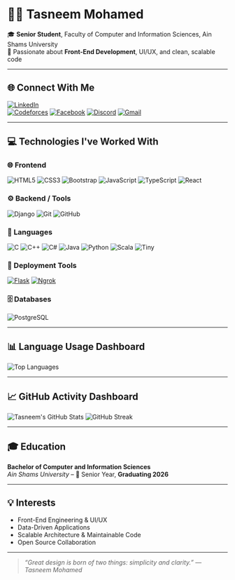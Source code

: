 
# 👩‍💻 Tasneem Mohamed

🎓 **Senior Student**, Faculty of Computer and Information Sciences, Ain Shams University  
🎯 Passionate about **Front-End Development**, UI/UX, and clean, scalable code

---

## 🌐 Connect With Me
[![LinkedIn](https://img.shields.io/badge/LinkedIn-0077B5?style=for-the-badge&logo=linkedin&logoColor=white)](https://www.linkedin.com/in/tasneem-mohamed-714b5a2b1/)  
[![Codeforces](https://img.shields.io/badge/Codeforces-orange?style=for-the-badge&logo=codeforces)](https://codeforces.com)
[![Facebook](https://img.shields.io/badge/Facebook-1877F2?style=for-the-badge&logo=facebook&logoColor=white)](facebook.com/tasneem.mohamed.635109)
[![Discord](https://img.shields.io/badge/Discord-5865F2?style=for-the-badge&logo=discord&logoColor=white)](https://discord.com/users/tasneemmohammed0082)
[![Gmail](https://img.shields.io/badge/Gmail-EA4335?style=for-the-badge&logo=gmail&logoColor=white)](mailto:tasneem357mohamed@gmail.com)

---

## 💻 Technologies I've Worked With

### 🌐 Frontend
![HTML5](https://img.shields.io/badge/-HTML5-E34F26?style=for-the-badge&logo=html5&logoColor=white)
![CSS3](https://img.shields.io/badge/-CSS3-1572B6?style=for-the-badge&logo=css3)
![Bootstrap](https://img.shields.io/badge/-Bootstrap-563D7C?style=for-the-badge&logo=bootstrap)
![JavaScript](https://img.shields.io/badge/-JavaScript-F7DF1E?style=for-the-badge&logo=javascript&logoColor=black)
![TypeScript](https://img.shields.io/badge/-TypeScript-3178C6?style=for-the-badge&logo=typescript)
![React](https://img.shields.io/badge/-React-20232A?style=for-the-badge&logo=react)

### ⚙️ Backend / Tools
![Django](https://img.shields.io/badge/-Django-092E20?style=for-the-badge&logo=django)
![Git](https://img.shields.io/badge/-Git-F05032?style=for-the-badge&logo=git)
![GitHub](https://img.shields.io/badge/-GitHub-181717?style=for-the-badge&logo=github)

### 🧠 Languages
![C](https://img.shields.io/badge/-C-555?style=for-the-badge&logo=c)
![C++](https://img.shields.io/badge/-C++-00599C?style=for-the-badge&logo=c%2b%2b)
![C#](https://img.shields.io/badge/-CSharp-239120?style=for-the-badge&logo=c-sharp)
![Java](https://img.shields.io/badge/-Java-007396?style=for-the-badge&logo=java)
![Python](https://img.shields.io/badge/-Python-3776AB?style=for-the-badge&logo=python)
![Scala](https://img.shields.io/badge/-Scala-DC322F?style=for-the-badge&logo=scala)
![Tiny](https://img.shields.io/badge/-Tiny-black?style=for-the-badge)

### 🚀 Deployment Tools
[![Flask](https://img.shields.io/badge/Flask-000000?style=for-the-badge&logo=flask&logoColor=white)](https://flask.palletsprojects.com/)
[![Ngrok](https://img.shields.io/badge/Ngrok-1F1F1F?style=for-the-badge&logo=ngrok&logoColor=white)](https://ngrok.com/)

### 🗄️ Databases
![PostgreSQL](https://img.shields.io/badge/-PostgreSQL-336791?style=for-the-badge&logo=postgresql)

---

## 📊 Language Usage Dashboard

![Top Languages](https://github-readme-stats.vercel.app/api/top-langs/?username=Tasneem357Mohamed&layout=compact&theme=default)

---

## 📈 GitHub Activity Dashboard

![Tasneem's GitHub Stats](https://github-readme-stats.vercel.app/api?username=Tasneem357Mohamed&show_icons=true&theme=default)
![GitHub Streak](https://github-readme-streak-stats.herokuapp.com?user=Tasneem357Mohamed&theme=default)

---

## 🎓 Education
**Bachelor of Computer and Information Sciences**  
*Ain Shams University* – 📍 Senior Year, **Graduating 2026**

---

## 💡 Interests

- Front-End Engineering & UI/UX
- Data-Driven Applications
- Scalable Architecture & Maintainable Code
- Open Source Collaboration

---

> _“Great design is born of two things: simplicity and clarity.” — Tasneem Mohamed_
